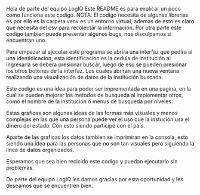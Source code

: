 Hola de parte del equipo LogIQ
Este README es para explicar un poco como funciona este codigo.
NOTA: El codigo necesita de algunas librerias es por ello es la carpeta venv es un entorno virtual, ademas de esto es claro que necesita del csv para recolectar la información. Por otra parte este codigo tambien puede presentar algunos bugs, nos disculpamos si encuentran uno.

Para empezar al ejecutar este programa se abrira una interfaz que pedira al una identidicacion, esta identificacion es la cedula de institución al ingresarla se debera presionar buscar, luego de eso se pueden presionar los otros botones de la interfaz. Los cuales abriran una nueva ventana realizando una visualización de datos de la institución buscada.

Este codigo es una idea para poder ser imprementada en una pagina, en la cual se pueden mejorar los metodos de busqueda al implementar otros, como el nombre de la institución o menus de busqueda por niveles.

Estas graficas son algunas ideas de las formas más visuales y menos complejas en las que una persona puede ver el uso que la instución usa el dinero del estado. Con esto siendo participe con el país.

Aparte de las graficas los datos tambien se imprimiran en la consola, esto siendo una idea para las personas que no son tan visuales pero siguiendo la linea de datos organizados.

Esperamos que sea bien recicido este codigo y puedan ejecutarlo sin problemas.

De parte del equipo LogIQ les damos gracias por esta oportunidad y les deseamos que se encuentren bien.